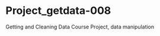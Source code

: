Project_getdata-008
===================

Getting and Cleaning Data Course Project, data manipulation
